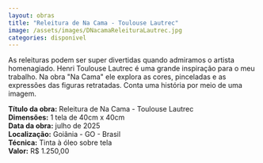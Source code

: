 ```yaml
---
layout: obras
title: "Releitura de Na Cama - Toulouse Lautrec"
image: /assets/images/DNacamaReleituraLautrec.jpg
categories: disponivel
---
```


As releituras podem ser super divertidas quando admiramos o artista homenagiado. Henri Toulouse Lautrec é uma grande inspiração para o meu trabalho. Na obra "Na Cama" ele explora as cores, pinceladas e as expressões das figuras retratadas. Conta uma história por meio de uma imagem.

**Título da obra:** Releitura de Na Cama - Toulouse Lautrec  
**Dimensões:** 1 tela de 40cm x 40cm  
**Data da obra:** julho de 2025   
**Localização:** Goiânia - GO - Brasil  
**Técnica:** Tinta à óleo sobre tela  
**Valor:** R$ 1.250,00
